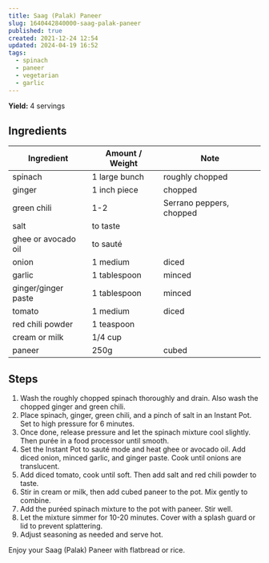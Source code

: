 ```yaml
---
title: Saag (Palak) Paneer
slug: 1640442840000-saag-palak-paneer
published: true
created: 2021-12-24 12:54
updated: 2024-04-19 16:52
tags:
  - spinach
  - paneer
  - vegetarian
  - garlic
---
```


**Yield:** 4 servings

## Ingredients

| Ingredient          | Amount / Weight | Note                     |
| ------------------- | --------------- | ------------------------ |
| spinach             | 1 large bunch   | roughly chopped          |
| ginger              | 1 inch piece    | chopped                  |
| green chili         | 1-2             | Serrano peppers, chopped |
| salt                | to taste        |                          |
| ghee or avocado oil | to sauté        |                          |
| onion               | 1 medium        | diced                    |
| garlic              | 1 tablespoon    | minced                   |
| ginger/ginger paste | 1 tablespoon    | minced                   |
| tomato              | 1 medium        | diced                    |
| red chili powder    | 1 teaspoon      |                          |
| cream or milk       | 1/4 cup         |                          |
| paneer              | 250g            | cubed                    |

## Steps

1. Wash the roughly chopped spinach thoroughly and drain. Also wash the chopped ginger and green chili.
2. Place spinach, ginger, green chili, and a pinch of salt in an Instant Pot. Set to high pressure for 6 minutes.
3. Once done, release pressure and let the spinach mixture cool slightly. Then purée in a food processor until smooth.
4. Set the Instant Pot to sauté mode and heat ghee or avocado oil. Add diced onion, minced garlic, and ginger paste. Cook until onions are translucent.
5. Add diced tomato, cook until soft. Then add salt and red chili powder to taste.
6. Stir in cream or milk, then add cubed paneer to the pot. Mix gently to combine.
7. Add the puréed spinach mixture to the pot with paneer. Stir well.
8. Let the mixture simmer for 10-20 minutes. Cover with a splash guard or lid to prevent splattering.
9. Adjust seasoning as needed and serve hot.

Enjoy your Saag (Palak) Paneer with flatbread or rice.
